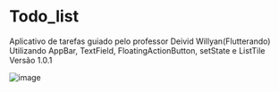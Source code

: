 # Todo_list
Aplicativo de tarefas guiado pelo professor Deivid Willyan(Flutterando)  
Utilizando AppBar, TextField, FloatingActionButton, setState e ListTile
Versão 1.0.1

![image](https://user-images.githubusercontent.com/73318684/140003670-ca03907a-f083-469f-b3e4-6f6574fd522e.png)

